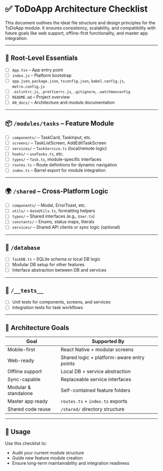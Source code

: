 # ✅ ToDoApp Architecture Checklist

This document outlines the ideal file structure and design principles for the ToDoApp module. It ensures consistency, scalability, and compatibility with future goals like web support, offline-first functionality, and master app integration.

---

## 📁 Root-Level Essentials

- [ ] `App.tsx` – App entry point
- [ ] `index.js` – Platform bootstrap
- [ ] `app.json`, `package.json`, `tsconfig.json`, `babel.config.js`, `metro.config.js`
- [ ] `.eslintrc.js`, `.prettierrc.js`, `.gitignore`, `.watchmanconfig`
- [ ] `README.md` – Project overview
- [ ] `00_docs/` – Architecture and module documentation

---

## 📦 `/modules/tasks` – Feature Module

- [ ] `components/` – TaskCard, TaskInput, etc.
- [ ] `screens/` – TaskListScreen, AddEditTaskScreen
- [ ] `services/` – `TaskService.ts` (local/remote logic)
- [ ] `hooks/` – `useTasks.ts`, etc.
- [ ] `types/` – `Task.ts`, module-specific interfaces
- [ ] `routes.ts` – Route definitions for dynamic navigation
- [ ] `index.ts` – Barrel export for module integration

---

## 🌍 `/shared` – Cross-Platform Logic

- [ ] `components/` – Modal, ErrorToast, etc.
- [ ] `utils/` – `dateUtils.ts`, formatting helpers
- [ ] `types/` – Shared interfaces (e.g., `User.ts`)
- [ ] `constants/` – Enums, status maps, literals
- [ ] `services/` – Shared API clients or sync logic (optional)

---

## 💾 `/database`

- [ ] `TaskDB.ts` – SQLite schema or local DB logic
- [ ] Modular DB setup for other features
- [ ] Interface abstraction between DB and services

---

## 🧪 `/__tests__`

- [ ] Unit tests for components, screens, and services
- [ ] Integration tests for task workflows

---

## 🧠 Architecture Goals

| Goal | Supported By |
|------|--------------|
| Mobile-first | React Native + modular screens |
| Web-ready | Shared logic + platform-aware entry points |
| Offline support | Local DB + service abstraction |
| Sync-capable | Replaceable service interfaces |
| Modular & standalone | Self-contained feature folders |
| Master app ready | `routes.ts` + `index.ts` exports |
| Shared code reuse | `/shared/` directory structure |

---

## 🔁 Usage

Use this checklist to:
- Audit your current module structure
- Guide new feature module creation
- Ensure long-term maintainability and integration readiness
